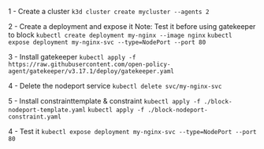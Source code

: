 1 - Create a cluster
`k3d cluster create mycluster --agents 2`

2 - Create a deployment and expose it Note: Test it before using gatekeeper to block
`kubectl create deployment my-nginx --image nginx`
`kubectl expose deployment my-nginx-svc --type=NodePort --port 80`

3 - Install gatekeeper
`kubectl apply -f https://raw.githubusercontent.com/open-policy-agent/gatekeeper/v3.17.1/deploy/gatekeeper.yaml`

4 - Delete the nodeport service
`kubectl delete svc/my-nginx-svc`

5 - Install constrainttemplate & constraint
`kubectl apply -f ./block-nodeport-template.yaml`
`kubectl apply -f ./block-nodeport-constraint.yaml`

4 - Test it
`kubectl expose deployment my-nginx-svc --type=NodePort --port 80`


